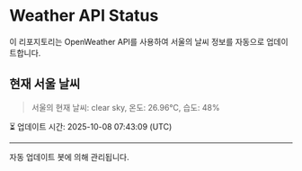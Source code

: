 
# Weather API Status

이 리포지토리는 OpenWeather API를 사용하여 서울의 날씨 정보를 자동으로 업데이트합니다.

## 현재 서울 날씨
> 서울의 현재 날씨: clear sky, 온도: 26.96°C, 습도: 48%

⏳ 업데이트 시간: 2025-10-08 07:43:09 (UTC)

---
자동 업데이트 봇에 의해 관리됩니다.
